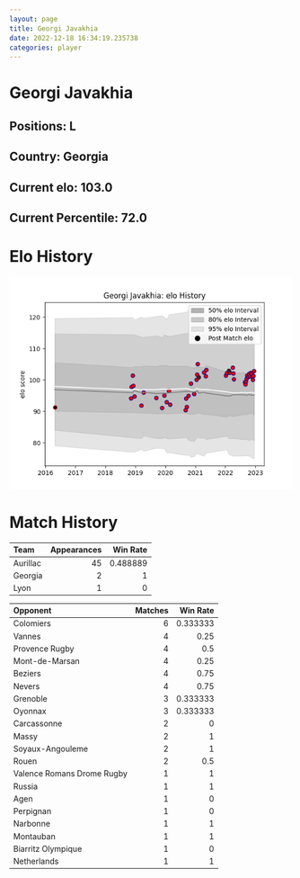 ```yaml
---  
layout: page  
title: Georgi Javakhia  
date: 2022-12-18 16:34:19.235738  
categories: player  
---
```

# Georgi Javakhia

## Positions: L

## Country: Georgia

## Current elo: 103.0

## Current Percentile: 72.0

# Elo History


![elo history](history_GeorgiJavakhia.png)
# Match History


| Team     |   Appearances |   Win Rate |
|:---------|--------------:|-----------:|
| Aurillac |            45 |   0.488889 |
| Georgia  |             2 |   1        |
| Lyon     |             1 |   0        |

| Opponent                   |   Matches |   Win Rate |
|:---------------------------|----------:|-----------:|
| Colomiers                  |         6 |   0.333333 |
| Vannes                     |         4 |   0.25     |
| Provence Rugby             |         4 |   0.5      |
| Mont-de-Marsan             |         4 |   0.25     |
| Beziers                    |         4 |   0.75     |
| Nevers                     |         4 |   0.75     |
| Grenoble                   |         3 |   0.333333 |
| Oyonnax                    |         3 |   0.333333 |
| Carcassonne                |         2 |   0        |
| Massy                      |         2 |   1        |
| Soyaux-Angouleme           |         2 |   1        |
| Rouen                      |         2 |   0.5      |
| Valence Romans Drome Rugby |         1 |   1        |
| Russia                     |         1 |   1        |
| Agen                       |         1 |   0        |
| Perpignan                  |         1 |   0        |
| Narbonne                   |         1 |   1        |
| Montauban                  |         1 |   1        |
| Biarritz Olympique         |         1 |   0        |
| Netherlands                |         1 |   1        |
